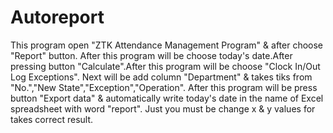# Autoreport 
This program open "ZTK Attendance Management Program" & after choose "Report" button.
After this program will be choose today's date.After pressing button "Calculate".After this program will be choose "Clock In/Out Log Exceptions".
Next will be add column "Department" & takes tiks from "No.","New State","Exception","Operation".
After this program will be press button "Export data" & automatically write today's date in the name of Excel spreadsheet with word "report". 
Just you must be change x & y values for takes correct result.
